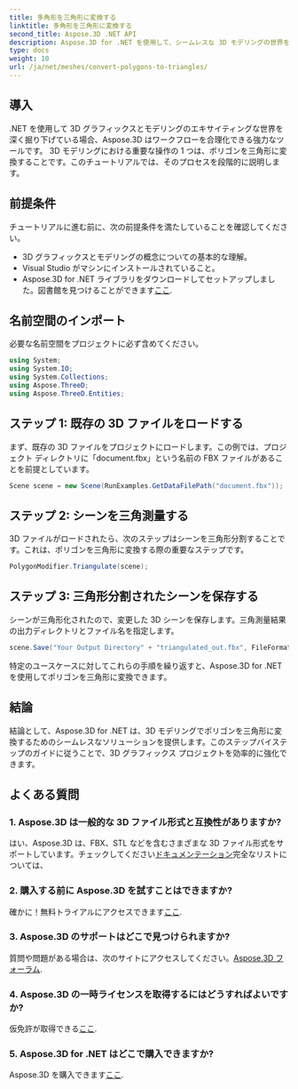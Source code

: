 ```yaml
---
title: 多角形を三角形に変換する
linktitle: 多角形を三角形に変換する
second_title: Aspose.3D .NET API
description: Aspose.3D for .NET を使用して、シームレスな 3D モデリングの世界を探索してください。ステップバイステップのガイドを使用して、多角形を三角形に簡単に変換します。今すぐ無料トライアルをダウンロードしてください!
type: docs
weight: 10
url: /ja/net/meshes/convert-polygons-to-triangles/
---
```

## 導入
.NET を使用して 3D グラフィックスとモデリングのエキサイティングな世界を深く掘り下げている場合、Aspose.3D はワークフローを合理化できる強力なツールです。 3D モデリングにおける重要な操作の 1 つは、ポリゴンを三角形に変換することです。このチュートリアルでは、そのプロセスを段階的に説明します。
## 前提条件
チュートリアルに進む前に、次の前提条件を満たしていることを確認してください。
- 3D グラフィックスとモデリングの概念についての基本的な理解。
- Visual Studio がマシンにインストールされていること。
-  Aspose.3D for .NET ライブラリをダウンロードしてセットアップしました。図書館を見つけることができます[ここ](https://releases.aspose.com/3d/net/).
## 名前空間のインポート
必要な名前空間をプロジェクトに必ず含めてください。
```csharp
using System;
using System.IO;
using System.Collections;
using Aspose.ThreeD;
using Aspose.ThreeD.Entities;
```
## ステップ 1: 既存の 3D ファイルをロードする
まず、既存の 3D ファイルをプロジェクトにロードします。この例では、プロジェクト ディレクトリに「document.fbx」という名前の FBX ファイルがあることを前提としています。
```csharp
Scene scene = new Scene(RunExamples.GetDataFilePath("document.fbx"));
```
## ステップ 2: シーンを三角測量する
3D ファイルがロードされたら、次のステップはシーンを三角形分割することです。これは、ポリゴンを三角形に変換する際の重要なステップです。
```csharp
PolygonModifier.Triangulate(scene);
```
## ステップ 3: 三角形分割されたシーンを保存する
シーンが三角形化されたので、変更した 3D シーンを保存します。三角測量結果の出力ディレクトリとファイル名を指定します。
```csharp
scene.Save("Your Output Directory" + "triangulated_out.fbx", FileFormat.FBX7400ASCII);
```
特定のユースケースに対してこれらの手順を繰り返すと、Aspose.3D for .NET を使用してポリゴンを三角形に変換できます。
## 結論
結論として、Aspose.3D for .NET は、3D モデリングでポリゴンを三角形に変換するためのシームレスなソリューションを提供します。このステップバイステップのガイドに従うことで、3D グラフィックス プロジェクトを効率的に強化できます。
## よくある質問
### 1. Aspose.3D は一般的な 3D ファイル形式と互換性がありますか?
はい、Aspose.3D は、FBX、STL などを含むさまざまな 3D ファイル形式をサポートしています。チェックしてください[ドキュメンテーション](https://reference.aspose.com/3d/net/)完全なリストについては、
### 2. 購入する前に Aspose.3D を試すことはできますか?
確かに！無料トライアルにアクセスできます[ここ](https://releases.aspose.com/).
### 3. Aspose.3D のサポートはどこで見つけられますか?
質問や問題がある場合は、次のサイトにアクセスしてください。[Aspose.3D フォーラム](https://forum.aspose.com/c/3d/18).
### 4. Aspose.3D の一時ライセンスを取得するにはどうすればよいですか?
仮免許が取得できる[ここ](https://purchase.aspose.com/temporary-license/).
### 5. Aspose.3D for .NET はどこで購入できますか?
 Aspose.3D を購入できます[ここ](https://purchase.aspose.com/buy).